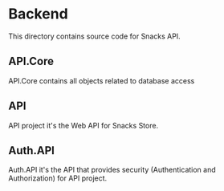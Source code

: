 # Backend

This directory contains source code for Snacks API.

## API.Core

API.Core contains all objects related to database access

## API

API project it's the Web API for Snacks Store.

## Auth.API

Auth.API it's the API that provides security (Authentication and Authorization) for API project.
